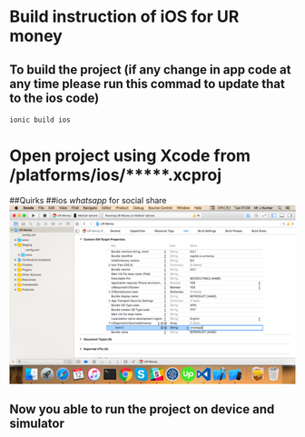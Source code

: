 # Build instruction of iOS for UR money

## To build the project (if any change in app code at any time please run this commad to update that to the ios code) 
```script
ionic build ios
``` 

# Open project using Xcode from /platforms/ios/*****.xcproj
##Quirks 
##ios
*whatsapp*  for social share
![image](iosWhatsappQuirks.png?raw=true "Whatapp quirks for Invite")

## Now you able to run the project on device and simulator

